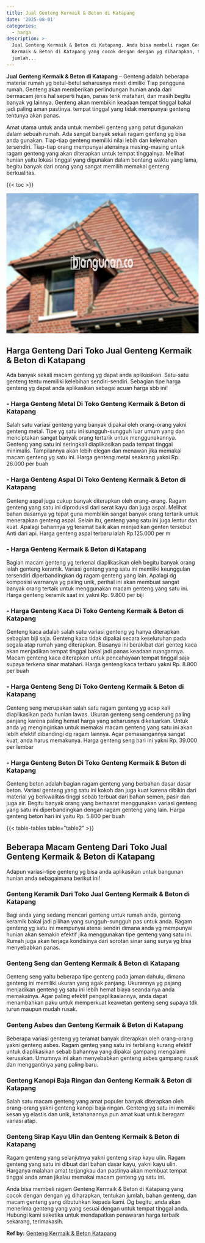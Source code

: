 ```yaml
---
title: Jual Genteng Kermaik & Beton di Katapang
date: '2025-08-01'
categories:
  - harga
description: >-
  Jual Genteng Kermaik & Beton di Katapang. Anda bisa membeli ragam Genteng
  Kermaik & Beton di Katapang yang cocok dengan dengan yg diharapkan, tentukan
  jumlah...
---
```


**Jual Genteng Kermaik & Beton di Katapang** – Genteng adalah beberapa material rumah yg betul-betul seharusnya mesti dimiliki Tiap pengguna rumah. Genteng akan memberikan perlindungan hunian anda dari bermacam jenis hal seperti hujan, panas terik matahari, dan masih begitu banyak yg lainnya. Genteng akan membikin keadaan tempat tinggal bakal jadi paling aman pastinya. tempat tinggal yang tidak mempunyai genteng tentunya akan panas.

Amat utama untuk anda untuk membeli genteng yang patut digunakan dalam sebuah rumah. Ada sangat banyak sekali ragam genteng yg bisa anda gunakan. Tiap-tiap genteng memiliki nilai lebih dan kelemahan tersendiri. Tiap-tiap orang mempunyai atensinya masing-masing untuk ragam genteng yang akan diterapkan untuk tempat tinggalnya. Melihat hunian yaitu lokasi tinggal yang digunakan dalam bentang waktu yang lama, begitu banyak dari orang yang sangat memilih memakai genteng berkualitas.

{{< toc >}}

![Jual Genteng Kermaik & Beton di Katapang](/images/genteng-minimalis-murah23.png)

## Harga Genteng Dari Toko Jual Genteng Kermaik & Beton di Katapang

Ada banyak sekali macam genteng yg dapat anda aplikasikan. Satu-satu genteng tentu memiliki kelebihan sendiri-sendiri. Sebagian tipe harga genteng yg dapat anda aplikasikan sebagai acuan harga sbb ini!

### \- Harga Genteng Metal Di Toko Genteng Kermaik & Beton di Katapang

Salah satu variasi genteng yang banyak dipakai oleh orang-orang yakni genteng metal. Tipe yg satu ini sungguh-sungguh luar umum yang dan menciptakan sangat banyak orang tertarik untuk menggunakannya. Genteng yang satu ini seringkali diaplikasikan pada tempat tinggal minimalis. Tampilannya akan lebih elegan dan menawan jika memakai macam genteng yg satu ini. Harga genteng metal seakrang yakni Rp. 26.000 per buah

### \- Harga Genteng Aspal Di Toko Genteng Kermaik & Beton di Katapang

Genteng aspal juga cukup banyak diterapkan oleh orang-orang. Ragam genteng yang satu ini diproduksi dari serat kayu dan juga aspal. Melihat bahan dasarnya yg tepat guna membikin sangat banyak orang tertarik untuk menerapkan genteng aspal. Selain itu, genteng yang satu ini juga lentur dan kuat. Apalagi bahannya yg teramat baik akan menjadikan genten tersebut Anti dari api. Harga genteng aspal terbaru ialah Rp.125.000 per m

### \- Harga Genteng Kermaik & Beton di Katapang

Bagian macam genteng yg terkenal diaplikasikan oleh begitu banyak orang ialah genteng keramik. Variasi genteng yang satu ini memiliki keunggulan tersendiri diperbandingkan dg ragam genteng yang lain. Apalagi dg komposisi warnanya yg paling unik, perihal ini akan membuat sangat banyak orang tertaik untuk menggunakan macam genteng yang satu ini. Harga genteng keramik saat ini yakni Rp. 9.800 per biji

### \- Harga Genteng Kaca Di Toko Genteng Kermaik & Beton di Katapang

Genteng kaca adalah salah satu variasi genteng yg hanya diterapkan sebagian biji saja. Genteng kaca tidak dipakai secara keseluruhan pada segala atap rumah yang diterapkan. Biasanya ini berakibat dari genteg kaca akan menjadikan tempat tinggal bakal jadi panas keadaan ruangannya. Macam genteng kaca diterapkan untuk pencahayaan tempat tinggal saja supaya terkena sinar matahari. Harga genteng kaca terbaru yakni Rp. 8.800 per buah

### \- Harga Genteng Seng Di Toko Genteng Kermaik & Beton di Katapang

Genteng seng merupakan salah satu ragam genteng yg acap kali diaplikasikan pada hunian lawas. Ukuran genteng seng cenderung paling panjang karena paling hemat harga yang seharusnya dikeluarkan. Untuk anda yg menginginkan untuk memakai macam genteng yang satu ini akan lebih efektif dibandingi dg ragam lainnya. Agar pemasangannya sangat kuat, anda harus memakunya. Harga genteng seng hari ini yakni Rp. 39.000 per lembar

### \- Harga Genteng Beton Di Toko Genteng Kermaik & Beton di Katapang

Genteng beton adalah bagian ragam genteng yang berbahan dasar dasar beton. Variasi genteng yang satu ini kokoh dan juga kuat karena dibikin dari material yg berkwalitas tinggi sebab terbuat dari bahan semen, pasir dan juga air. Begitu banyak orang yang berhasrat menggunakan variasi genteng yang satu ini diperbandingkan dengan ragam genteng yang lain. Harga genteng beton hari ini yaitu Rp. 5.800 per buah

{{< table-tables table="table2" >}}

## Beberapa Macam Genteng Dari Toko Jual Genteng Kermaik & Beton di Katapang

Adapun variasi-tipe genteng yg bisa anda aplikasikan untuk bangunan hunian anda sebagaimana berikut ini!

### Genteng Keramik Dari Toko Jual Genteng Kermaik & Beton di Katapang

Bagi anda yang sedang mencari genteng untuk rumah anda, genteng keramik bakal jadi pilihan yang sungguh-sungguh pas untuk anda. Ragam genteng yg satu ini mempunyai atensi sendiri dimana anda yg mempunyai hunian akan semakin efektif jika menggunakan tipe genteng yang satu ini. Rumah juga akan terjaga kondisinya dari sorotan sinar sang surya yg bisa menyebabkan panas.

### Genteng Seng dan Genteng Kermaik & Beton di Katapang

Genteng seng yaitu beberapa tipe genteng pada jaman dahulu, dimana genteng ini memiliki ukuran yang agak panjang. Ukurannya yg pajang menjadikan genteng yg satu ini lebih hemat biaya seandainya anda memakainya. Agar paling efektif pengaplikasiannya, anda dapat menambahkan paku untuk memperkuat keawetan genteng seng supaya tdk turun maupun mudah rusak.

### Genteng Asbes dan Genteng Kermaik & Beton di Katapang

Beberapa variasi genteng yg teramat banyak diterapkan oleh orang-orang yakni genteng asbes. Ragam genteg yang satu ini terbilang kurang efektif untuk diaplikasikan sebab bahannya yang dipakai gampang mengalami kerusakan. Umumnya ini akan menyebabkan genteng asbes gampang rusak dan menggantinya yang paling baru.

### Genteng Kanopi Baja Ringan dan Genteng Kermaik & Beton di Katapang

Salah satu macam genteng yang amat populer banyak diterapkan oleh orang-orang yakni genteng kanopi baja ringan. Genteng yg satu ini memiiki kesan yg elastis dan unik, ketahanannya pun amat kuat untuk beragam variasi atap.

### Genteng Sirap Kayu Ulin dan Genteng Kermaik & Beton di Katapang

Ragam genteng yang selanjutnya yakni genteng sirap kayu ulin. Ragam genteng yang satu ini dibuat dari bahan dasar kayu, yakni kayu ulin. Harganya malahan amat terjangkau dan pastinya akan membuat tempat tinggal anda aman jikalau memakai macam genteng yg satu ini.

Anda bisa membeli ragam Genteng Kermaik & Beton di Katapang yang cocok dengan dengan yg diharapkan, tentukan jumlah, bahan genteng, dan macam genteng yang dibutuhkan kepada kami. Dg begitu, anda akan menerima genteng yang yang sesuai dengan untuk tempat tinggal anda. Hubungi kami seketika untuk mendapatkan penawaran harga terbaik sekarang, terimakasih.

**Ref by:**  [Genteng Kermaik & Beton  Katapang](https://id.wikipedia.org/wiki/Genteng)
